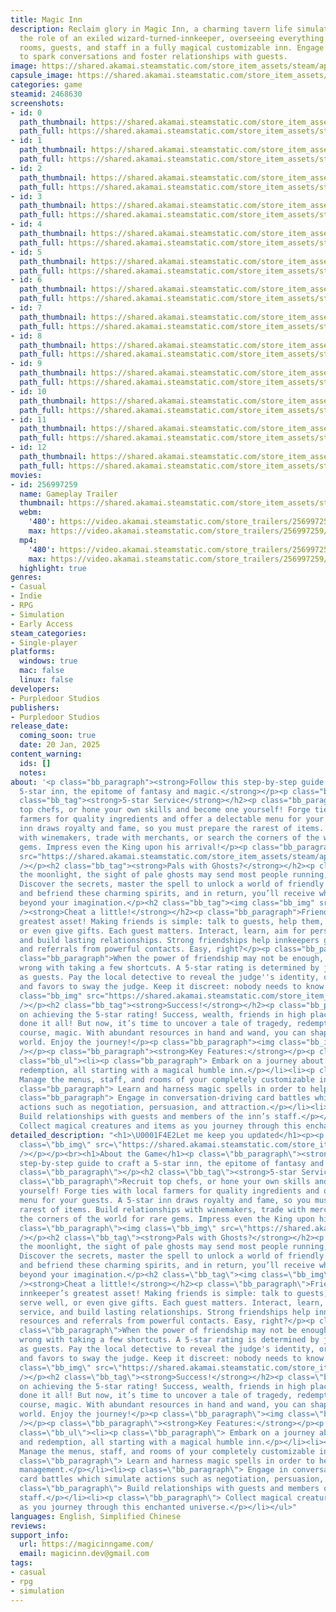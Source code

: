 ```yaml
---
title: Magic Inn
description: Reclaim glory in Magic Inn, a charming tavern life simulator. Take on
  the role of an exiled wizard-turned-innkeeper, overseeing everything from menus,
  rooms, guests, and staff in a fully magical customizable inn. Engage in card battles
  to spark conversations and foster relationships with guests.
image: https://shared.akamai.steamstatic.com/store_item_assets/steam/apps/2468630/header.jpg?t=1731384133
capsule_image: https://shared.akamai.steamstatic.com/store_item_assets/steam/apps/2468630/capsule_231x87.jpg?t=1731384133
categories: game
steamid: 2468630
screenshots:
- id: 0
  path_thumbnail: https://shared.akamai.steamstatic.com/store_item_assets/steam/apps/2468630/ss_39cfe7a9f96304eda041bb510d5e0cb0ccd5eb04.600x338.jpg?t=1731384133
  path_full: https://shared.akamai.steamstatic.com/store_item_assets/steam/apps/2468630/ss_39cfe7a9f96304eda041bb510d5e0cb0ccd5eb04.1920x1080.jpg?t=1731384133
- id: 1
  path_thumbnail: https://shared.akamai.steamstatic.com/store_item_assets/steam/apps/2468630/ss_819b377d8e0c306332c158b793115c6ba20f34e4.600x338.jpg?t=1731384133
  path_full: https://shared.akamai.steamstatic.com/store_item_assets/steam/apps/2468630/ss_819b377d8e0c306332c158b793115c6ba20f34e4.1920x1080.jpg?t=1731384133
- id: 2
  path_thumbnail: https://shared.akamai.steamstatic.com/store_item_assets/steam/apps/2468630/ss_7d9198c484662a155985d758d4ea13f889cdd952.600x338.jpg?t=1731384133
  path_full: https://shared.akamai.steamstatic.com/store_item_assets/steam/apps/2468630/ss_7d9198c484662a155985d758d4ea13f889cdd952.1920x1080.jpg?t=1731384133
- id: 3
  path_thumbnail: https://shared.akamai.steamstatic.com/store_item_assets/steam/apps/2468630/ss_1e462c301f9c0762da239a54374333282b60b30d.600x338.jpg?t=1731384133
  path_full: https://shared.akamai.steamstatic.com/store_item_assets/steam/apps/2468630/ss_1e462c301f9c0762da239a54374333282b60b30d.1920x1080.jpg?t=1731384133
- id: 4
  path_thumbnail: https://shared.akamai.steamstatic.com/store_item_assets/steam/apps/2468630/ss_bd3791fab9109c2f9433a0bc1959303a7df3cef8.600x338.jpg?t=1731384133
  path_full: https://shared.akamai.steamstatic.com/store_item_assets/steam/apps/2468630/ss_bd3791fab9109c2f9433a0bc1959303a7df3cef8.1920x1080.jpg?t=1731384133
- id: 5
  path_thumbnail: https://shared.akamai.steamstatic.com/store_item_assets/steam/apps/2468630/ss_d0d30a3e0f1e766daa13249c33a27441d845aaa3.600x338.jpg?t=1731384133
  path_full: https://shared.akamai.steamstatic.com/store_item_assets/steam/apps/2468630/ss_d0d30a3e0f1e766daa13249c33a27441d845aaa3.1920x1080.jpg?t=1731384133
- id: 6
  path_thumbnail: https://shared.akamai.steamstatic.com/store_item_assets/steam/apps/2468630/ss_3132ef296c359e69060ae05811f9c3adfafff204.600x338.jpg?t=1731384133
  path_full: https://shared.akamai.steamstatic.com/store_item_assets/steam/apps/2468630/ss_3132ef296c359e69060ae05811f9c3adfafff204.1920x1080.jpg?t=1731384133
- id: 7
  path_thumbnail: https://shared.akamai.steamstatic.com/store_item_assets/steam/apps/2468630/ss_c962f5295436de156c0341b70d78ea76836d98b4.600x338.jpg?t=1731384133
  path_full: https://shared.akamai.steamstatic.com/store_item_assets/steam/apps/2468630/ss_c962f5295436de156c0341b70d78ea76836d98b4.1920x1080.jpg?t=1731384133
- id: 8
  path_thumbnail: https://shared.akamai.steamstatic.com/store_item_assets/steam/apps/2468630/ss_769f8e2d3bf9c81ddd272b6a297f151a5b60e7fb.600x338.jpg?t=1731384133
  path_full: https://shared.akamai.steamstatic.com/store_item_assets/steam/apps/2468630/ss_769f8e2d3bf9c81ddd272b6a297f151a5b60e7fb.1920x1080.jpg?t=1731384133
- id: 9
  path_thumbnail: https://shared.akamai.steamstatic.com/store_item_assets/steam/apps/2468630/ss_6f13956feb3161c99f92bcb2d5d3ee74924df220.600x338.jpg?t=1731384133
  path_full: https://shared.akamai.steamstatic.com/store_item_assets/steam/apps/2468630/ss_6f13956feb3161c99f92bcb2d5d3ee74924df220.1920x1080.jpg?t=1731384133
- id: 10
  path_thumbnail: https://shared.akamai.steamstatic.com/store_item_assets/steam/apps/2468630/ss_279126c4c70d92218c7cb48b51f2d0c19f11e29b.600x338.jpg?t=1731384133
  path_full: https://shared.akamai.steamstatic.com/store_item_assets/steam/apps/2468630/ss_279126c4c70d92218c7cb48b51f2d0c19f11e29b.1920x1080.jpg?t=1731384133
- id: 11
  path_thumbnail: https://shared.akamai.steamstatic.com/store_item_assets/steam/apps/2468630/ss_b285f3c678e2bda6c435ae1d545dd200539ae684.600x338.jpg?t=1731384133
  path_full: https://shared.akamai.steamstatic.com/store_item_assets/steam/apps/2468630/ss_b285f3c678e2bda6c435ae1d545dd200539ae684.1920x1080.jpg?t=1731384133
- id: 12
  path_thumbnail: https://shared.akamai.steamstatic.com/store_item_assets/steam/apps/2468630/ss_62fa61d3867def6b1e9f3adc25d0d02368c2d2ce.600x338.jpg?t=1731384133
  path_full: https://shared.akamai.steamstatic.com/store_item_assets/steam/apps/2468630/ss_62fa61d3867def6b1e9f3adc25d0d02368c2d2ce.1920x1080.jpg?t=1731384133
movies:
- id: 256997259
  name: Gameplay Trailer
  thumbnail: https://shared.akamai.steamstatic.com/store_item_assets/steam/apps/256997259/movie.293x165.jpg?t=1717082616
  webm:
    '480': https://video.akamai.steamstatic.com/store_trailers/256997259/movie480_vp9.webm?t=1717082616
    max: https://video.akamai.steamstatic.com/store_trailers/256997259/movie_max_vp9.webm?t=1717082616
  mp4:
    '480': https://video.akamai.steamstatic.com/store_trailers/256997259/movie480.mp4?t=1717082616
    max: https://video.akamai.steamstatic.com/store_trailers/256997259/movie_max.mp4?t=1717082616
  highlight: true
genres:
- Casual
- Indie
- RPG
- Simulation
- Early Access
steam_categories:
- Single-player
platforms:
  windows: true
  mac: false
  linux: false
developers:
- Purpledoor Studios
publishers:
- Purpledoor Studios
release_date:
  coming_soon: true
  date: 20 Jan, 2025
content_warning:
  ids: []
  notes:
about: '<p class="bb_paragraph"><strong>Follow this step-by-step guide to craft a
  5-star inn, the epitome of fantasy and magic.</strong></p><p class="bb_paragraph"></p><h2
  class="bb_tag"><strong>5-star Service</strong></h2><p class="bb_paragraph">Recruit
  top chefs, or hone your own skills and become one yourself! Forge ties with local
  farmers for quality ingredients and offer a delectable menu for your guests. A 5-star
  inn draws royalty and fame, so you must prepare the rarest of items. Build relationships
  with winemakers, trade with merchants, or search the corners of the world for rare
  gems. Impress even the King upon his arrival!</p><p class="bb_paragraph"><img class="bb_img"
  src="https://shared.akamai.steamstatic.com/store_item_assets/steam/apps/2468630/extras/5-star-service_frame.gif?t=1731384133"
  /></p><h2 class="bb_tag"><strong>Pals with Ghosts?</strong></h2><p class="bb_paragraph">Under
  the moonlight, the sight of pale ghosts may send most people running, but not you.
  Discover the secrets, master the spell to unlock a world of friendly ghosts. Serve
  and befriend these charming spirits, and in return, you’ll receive whimsical rewards
  beyond your imagination.</p><h2 class="bb_tag"><img class="bb_img" src="https://shared.akamai.steamstatic.com/store_item_assets/steam/apps/2468630/extras/GIF4.gif?t=1731384133"
  /><strong>Cheat a little!</strong></h2><p class="bb_paragraph">Friends are an innkeeper’s
  greatest asset! Making friends is simple: talk to guests, help them, serve well,
  or even give gifts. Each guest matters. Interact, learn, aim for personalized service,
  and build lasting relationships. Strong friendships help innkeepers gain resources
  and referrals from powerful contacts. Easy, right?</p><p class="bb_paragraph"></p><p
  class="bb_paragraph">When the power of friendship may not be enough, there’s nothing
  wrong with taking a few shortcuts. A 5-star rating is determined by judges disguised
  as guests. Pay the local detective to reveal the judge''s identity, or use money
  and favors to sway the judge. Keep it discreet: nobody needs to know!</p><p class="bb_paragraph"><img
  class="bb_img" src="https://shared.akamai.steamstatic.com/store_item_assets/steam/apps/2468630/extras/Cheat_little_gif.gif?t=1731384133"
  /></p><h2 class="bb_tag"><strong>Success!</strong></h2><p class="bb_paragraph">Congratulations
  on achieving the 5-star rating! Success, wealth, friends in high places: you’ve
  done it all! But now, it’s time to uncover a tale of tragedy, redemption, and of
  course, magic. With abundant resources in hand and wand, you can shape this magical
  world. Enjoy the journey!</p><p class="bb_paragraph"><img class="bb_img" src="https://shared.akamai.steamstatic.com/store_item_assets/steam/apps/2468630/extras/Newspaper_success_gif.gif?t=1731384133"
  /></p><p class="bb_paragraph"><strong>Key Features:</strong></p><p class="bb_paragraph"></p><ul
  class="bb_ul"><li><p class="bb_paragraph"> Embark on a journey about tragedy and
  redemption, all starting with a magical humble inn.</p></li><li><p class="bb_paragraph">
  Manage the menus, staff, and rooms of your completely customizable inn.</p></li><li><p
  class="bb_paragraph"> Learn and harness magic spells in order to help with inn management.</p></li><li><p
  class="bb_paragraph"> Engage in conversation-driving card battles which simulate
  actions such as negotiation, persuasion, and attraction.</p></li><li><p class="bb_paragraph">
  Build relationships with guests and members of the inn’s staff.</p></li><li><p class="bb_paragraph">
  Collect magical creatures and items as you journey through this enchanted universe.</p></li></ul>'
detailed_description: "<h1>\U0001F4E2Let me keep you updated</h1><p><p class=\"bb_paragraph\"><img
  class=\"bb_img\" src=\"https://shared.akamai.steamstatic.com/store_item_assets/steam/apps/2468630/extras/Broom_discord_wishlist_call.gif?t=1731384133\"
  /></p></p><br><h1>About the Game</h1><p class=\"bb_paragraph\"><strong>Follow this
  step-by-step guide to craft a 5-star inn, the epitome of fantasy and magic.</strong></p><p
  class=\"bb_paragraph\"></p><h2 class=\"bb_tag\"><strong>5-star Service</strong></h2><p
  class=\"bb_paragraph\">Recruit top chefs, or hone your own skills and become one
  yourself! Forge ties with local farmers for quality ingredients and offer a delectable
  menu for your guests. A 5-star inn draws royalty and fame, so you must prepare the
  rarest of items. Build relationships with winemakers, trade with merchants, or search
  the corners of the world for rare gems. Impress even the King upon his arrival!</p><p
  class=\"bb_paragraph\"><img class=\"bb_img\" src=\"https://shared.akamai.steamstatic.com/store_item_assets/steam/apps/2468630/extras/5-star-service_frame.gif?t=1731384133\"
  /></p><h2 class=\"bb_tag\"><strong>Pals with Ghosts?</strong></h2><p class=\"bb_paragraph\">Under
  the moonlight, the sight of pale ghosts may send most people running, but not you.
  Discover the secrets, master the spell to unlock a world of friendly ghosts. Serve
  and befriend these charming spirits, and in return, you’ll receive whimsical rewards
  beyond your imagination.</p><h2 class=\"bb_tag\"><img class=\"bb_img\" src=\"https://shared.akamai.steamstatic.com/store_item_assets/steam/apps/2468630/extras/GIF4.gif?t=1731384133\"
  /><strong>Cheat a little!</strong></h2><p class=\"bb_paragraph\">Friends are an
  innkeeper’s greatest asset! Making friends is simple: talk to guests, help them,
  serve well, or even give gifts. Each guest matters. Interact, learn, aim for personalized
  service, and build lasting relationships. Strong friendships help innkeepers gain
  resources and referrals from powerful contacts. Easy, right?</p><p class=\"bb_paragraph\"></p><p
  class=\"bb_paragraph\">When the power of friendship may not be enough, there’s nothing
  wrong with taking a few shortcuts. A 5-star rating is determined by judges disguised
  as guests. Pay the local detective to reveal the judge's identity, or use money
  and favors to sway the judge. Keep it discreet: nobody needs to know!</p><p class=\"bb_paragraph\"><img
  class=\"bb_img\" src=\"https://shared.akamai.steamstatic.com/store_item_assets/steam/apps/2468630/extras/Cheat_little_gif.gif?t=1731384133\"
  /></p><h2 class=\"bb_tag\"><strong>Success!</strong></h2><p class=\"bb_paragraph\">Congratulations
  on achieving the 5-star rating! Success, wealth, friends in high places: you’ve
  done it all! But now, it’s time to uncover a tale of tragedy, redemption, and of
  course, magic. With abundant resources in hand and wand, you can shape this magical
  world. Enjoy the journey!</p><p class=\"bb_paragraph\"><img class=\"bb_img\" src=\"https://shared.akamai.steamstatic.com/store_item_assets/steam/apps/2468630/extras/Newspaper_success_gif.gif?t=1731384133\"
  /></p><p class=\"bb_paragraph\"><strong>Key Features:</strong></p><p class=\"bb_paragraph\"></p><ul
  class=\"bb_ul\"><li><p class=\"bb_paragraph\"> Embark on a journey about tragedy
  and redemption, all starting with a magical humble inn.</p></li><li><p class=\"bb_paragraph\">
  Manage the menus, staff, and rooms of your completely customizable inn.</p></li><li><p
  class=\"bb_paragraph\"> Learn and harness magic spells in order to help with inn
  management.</p></li><li><p class=\"bb_paragraph\"> Engage in conversation-driving
  card battles which simulate actions such as negotiation, persuasion, and attraction.</p></li><li><p
  class=\"bb_paragraph\"> Build relationships with guests and members of the inn’s
  staff.</p></li><li><p class=\"bb_paragraph\"> Collect magical creatures and items
  as you journey through this enchanted universe.</p></li></ul>"
languages: English, Simplified Chinese
reviews:
support_info:
  url: https://magicinngame.com/
  email: magicinn.dev@gmail.com
tags:
- casual
- rpg
- simulation
---
```

